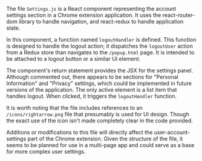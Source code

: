 The file `Settings.js` is a React component representing the account settings section in a Chrome extension application. It uses the react-router-dom library to handle navigation, and react-redux to handle application state.

In this component, a function named `logoutHandler` is defined. This function is designed to handle the logout action; it dispatches the `logoutUser` action from a Redux store than navigates to the `/popup.html` page. It is intended to be attached to a logout button or a similar UI element.

The component's return statement provides the JSX for the settings panel. Although commented out, there appears to be sections for "Personal Information" and "Privacy" settings, which could be implemented in future versions of the application. The only active element is a list item that handles logout. When clicked, it triggers the `logoutHandler` function.

It is worth noting that the file includes references to an `/icons/rightarrow.png` file that presumably is used for UI design. Though the exact use of the icon isn't made completely clear in the code provided.

Additions or modifications to this file will directly affect the user-account-settings part of the Chrome extension. Given the structure of the file, it seems to be planned for use in a multi-page app and could serve as a base for more complex user settings.